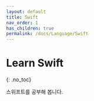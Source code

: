 ```yaml
---
layout: default
title: Swift
nav_order: 1
has_children: true
permalink: /docs/Language/Swift
---
```


# Learn Swift
{: .no_toc}

스위프트를 공부해 봅니다.